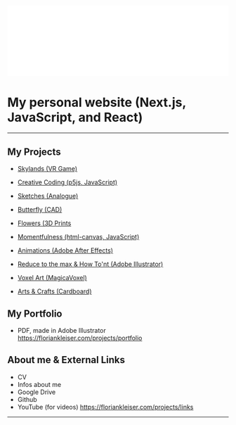 ![](public/images/banner/big%20bold%20transparent.png)


# My personal website (Next.js, JavaScript, and React)

___

## My Projects
- [Skylands (VR Game)](https://floriankleiser.com/projects/skylands)

- [Creative Coding (p5js, JavaScript)](https://floriankleiser.com/projects/creative-coding)

- [Sketches (Analogue)](https://floriankleiser.com/projects/sketches)

- [Butterfly (CAD)](https://floriankleiser.com/projects/cad)

- [Flowers (3D Prints](https://floriankleiser.com/projects/springFlowers)

- [Momentfulness (html-canvas, JavaScript)](https://floriankleiser.com/projects/momentfulness)

- [Animations (Adobe After Effects)](https://floriankleiser.com/projects/animations)

- [Reduce to the max & How To'nt (Adobe Illustrator)](https://floriankleiser.com/projects/illustrator)

- [Voxel Art (MagicaVoxel)](https://floriankleiser.com/projects/voxel)

- [Arts & Crafts (Cardboard)](https://floriankleiser.com/projects/crafts)

## My Portfolio
- PDF, made in Adobe Illustrator
<https://floriankleiser.com/projects/portfolio>

## About me & External Links
- CV
- Infos about me
- Google Drive
- Github
- YouTube (for videos)
<https://floriankleiser.com/projects/links>

___
